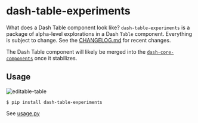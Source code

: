 # dash-table-experiments

What does a Dash Table component look like? `dash-table-experiments` is a package of alpha-level explorations in a Dash `Table` component. Everything is subject to change. See the [CHANGELOG.md](https://github.com/plotly/dash-table-experiments/blob/master/CHANGELOG.md) for recent changes.

The Dash Table component will likely be merged into the [`dash-core-components`](https://github.com/plotly/dash-core-componets) once it stabilizes.

## Usage

![editable-table](https://user-images.githubusercontent.com/1280389/29104340-daa2f7ec-7c92-11e7-81bc-ac45e34bd21f.gif)

```
$ pip install dash-table-experiments
```

See [usage.py](https://github.com/plotly/dash-table-experiments/tree/master/usage.py)
